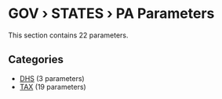 # GOV › STATES › PA Parameters

This section contains 22 parameters.

## Categories

- [DHS](dhs/index.md) (3 parameters)
- [TAX](tax/index.md) (19 parameters)
